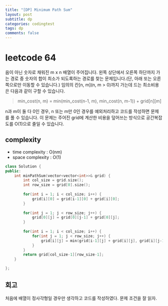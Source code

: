 ```yaml
---
title: "[DP] Minimum Path Sum"
layout: post
subtitle: dp
categories: codingtest
tags: dp
comments: false
---
```


# leetcode 64
음이 아닌 숫자로 채워진 m x n 배열이 주어집니다. 왼쪽 상단에서 오른쪽 하단까지 가는 경로 중 숫자의 합이 최소가 되도록하는 경로를 찾는 문제입니다.(단, 아래 또는 오른쪽으로만 이동할 수 있습니다.)
임의의 칸[n, m](n, m > 0)까지 가는데 드는 최소비용은 다음과 같이 구할 수 있습니다. 

> min_cost(n, m) = min(min_cost(n-1, m), min_cost(n, m-1)) + grid[n][m]

n과 m이 둘 다 0인 경우, n 또는 m만 0인 경우를 예외처리하고 코드를 작성하면 문제를 풀 수 있습니다. 이 문제는 주어진 grid에 계산한 비용을 덮어쓰는 방식으로 공간복잡도를 O(1)으로 줄일 수 있습니다.
  
## complexity
- time complexity : O(nm)
- space complexity : O(1)


```cpp
class Solution {
public:
    int minPathSum(vector<vector<int>>& grid) {
        int col_size = grid.size();
        int row_size = grid[0].size();
       
        for(int i = 1; i < col_size; i++) {
            grid[i][0] = grid[i-1][0] + grid[i][0];
        }
        
        for(int j = 1; j < row_size; j++) {
            grid[0][j] = grid[0][j-1] + grid[0][j];
        }
        
        for(int i = 1; i < col_size; i++) {
            for(int j = 1; j < row_size; j++) {
                grid[i][j] = min(grid[i-1][j] + grid[i][j], grid[i][j-1] + grid[i][j]);
            }
        }
        return grid[col_size-1][row_size-1];
    }

};
```

## 회고
처음에 배열이 정사각형일 경우만 생각하고 코드를 작성하였다. 문제 조건을 잘 읽자.
